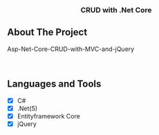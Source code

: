 <div id="top"></div>


<!-- PROJECT LOGO -->
<br />
<div align="center">
  <h3 align="center">CRUD with .Net Core</h3>
</div>


<!-- ABOUT THE PROJECT -->
## About The Project

Asp-Net-Core-CRUD-with-MVC-and-jQuery

<br/>

## Languages and Tools

- [x] C#
- [x] .Net(5)
- [x] Entityframework Core
- [x] jQuery
